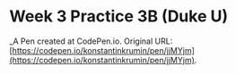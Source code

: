 # Week 3 Practice 3B (Duke U)
 _A Pen created at CodePen.io. Original URL: [https://codepen.io/konstantinkrumin/pen/jjMYjm](https://codepen.io/konstantinkrumin/pen/jjMYjm).

 